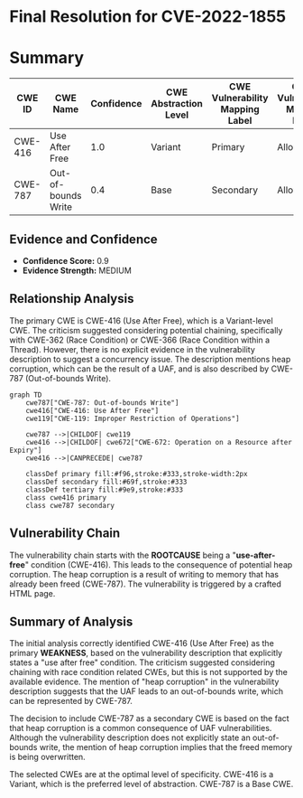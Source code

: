 # Final Resolution for CVE-2022-1855

# Summary
| CWE ID | CWE Name | Confidence | CWE Abstraction Level | CWE Vulnerability Mapping Label | CWE-Vulnerability Mapping Notes |
|---|---|---|---|---|---|
| CWE-416 | Use After Free | 1.0 | Variant | Primary | Allowed |
| CWE-787 | Out-of-bounds Write | 0.4 | Base | Secondary | Allowed |

## Evidence and Confidence

*   **Confidence Score:** 0.9
*   **Evidence Strength:** MEDIUM

## Relationship Analysis
The primary CWE is CWE-416 (Use After Free), which is a Variant-level CWE. The criticism suggested considering potential chaining, specifically with CWE-362 (Race Condition) or CWE-366 (Race Condition within a Thread). However, there is no explicit evidence in the vulnerability description to suggest a concurrency issue. The description mentions heap corruption, which can be the result of a UAF, and is also described by CWE-787 (Out-of-bounds Write).

```mermaid
graph TD
    cwe787["CWE-787: Out-of-bounds Write"]
    cwe416["CWE-416: Use After Free"]
    cwe119["CWE-119: Improper Restriction of Operations"]

    cwe787 -->|CHILDOF| cwe119
    cwe416 -->|CHILDOF| cwe672["CWE-672: Operation on a Resource after Expiry"]
    cwe416 -->|CANPRECEDE| cwe787

    classDef primary fill:#f96,stroke:#333,stroke-width:2px
    classDef secondary fill:#69f,stroke:#333
    classDef tertiary fill:#9e9,stroke:#333
    class cwe416 primary
    class cwe787 secondary
```

## Vulnerability Chain
The vulnerability chain starts with the **ROOTCAUSE** being a "**use-after-free**" condition (CWE-416). This leads to the consequence of potential heap corruption. The heap corruption is a result of writing to memory that has already been freed (CWE-787). The vulnerability is triggered by a crafted HTML page.

## Summary of Analysis
The initial analysis correctly identified CWE-416 (Use After Free) as the primary **WEAKNESS**, based on the vulnerability description that explicitly states a "use after free" condition. The criticism suggested considering chaining with race condition related CWEs, but this is not supported by the available evidence. The mention of "heap corruption" in the vulnerability description suggests that the UAF leads to an out-of-bounds write, which can be represented by CWE-787.

The decision to include CWE-787 as a secondary CWE is based on the fact that heap corruption is a common consequence of UAF vulnerabilities. Although the vulnerability description does not explicitly state an out-of-bounds write, the mention of heap corruption implies that the freed memory is being overwritten.

The selected CWEs are at the optimal level of specificity. CWE-416 is a Variant, which is the preferred level of abstraction. CWE-787 is a Base CWE.